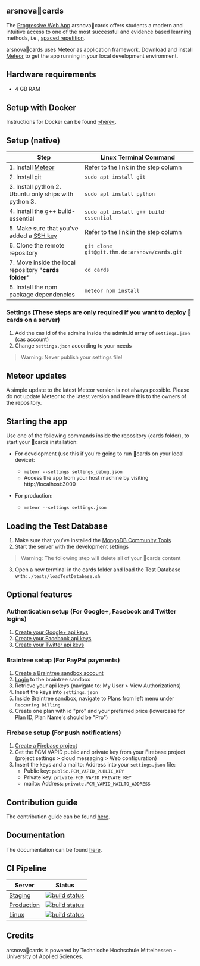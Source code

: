 arsnova🍅cards
---
The [Progressive Web App](https://en.wikipedia.org/wiki/Progressive_web_app) arsnova🍅cards offers students a modern and intuitive access to one of the most successful and evidence based learning methods, i.e., [spaced repetition](https://en.wikipedia.org/wiki/Spaced_repetition).

arsnova🍅cards uses Meteor as application framework. Download and install [Meteor](https://www.meteor.com/) to get the app running in your local development environment.

## Hardware requirements
- 4 GB RAM

## Setup with Docker
Instructions for Docker can be found [»here«](docker_readme.md).

## Setup (native)
|Step | Linux Terminal Command  |
|---|---|
|1. Install [Meteor](https://www.meteor.com/)   | Refer to the link in the step column |
|2. Install git    | `sudo apt install git`  |
|3. Install python 2. Ubuntu only ships with python 3.  |`sudo apt install python`  |
|4. Install the g++ build-essential | `sudo apt install g++ build-essential` |
|5. Make sure that you've added a [SSH key](https://git.thm.de/profile/keys) | Refer to the link in the step column |
|6. Clone the remote repository  | `git clone git@git.thm.de:arsnova/cards.git` |
|7. Move inside the local repository **"cards folder"**  | `cd cards` |
|8. Install the npm package dependencies | `meteor npm install` |


### Settings (These steps are only required if you want to deploy 🍅cards on a server)
1. Add the cas id of the admins inside the admin.id array of `settings.json` (cas account)
2. Change `settings.json` according to your needs

> Warning: Never publish your settings file!

## Meteor updates
A simple update to the latest Meteor version is not always possible. Please do not update Meteor to the latest version and leave this to the owners of the repository.


## Starting the app
Use one of the following commands inside the repository (cards folder), to start your 🍅cards installation:

- For development (use this if you're going to run 🍅cards on your local device):
  - `meteor --settings settings_debug.json`
  - Access the app from your host machine by visiting http://localhost:3000

- For production:
  - `meteor --settings settings.json`


## Loading the Test Database
1. Make sure that you've installed the [MongoDB Community Tools](https://docs.mongodb.com/manual/administration/install-community/)
2. Start the server with the development settings

> Warning: The following step will delete all of your 🍅cards content

3. Open a new terminal in the cards folder and load the Test Database with: `./tests/loadTestDatabase.sh`

## Optional features

### Authentication setup (For Google+, Facebook and Twitter logins)
1. [Create your Google+ api keys](https://console.developers.google.com/)
2. [Create your Facebook api keys](https://developers.facebook.com/)
3. [Create your Twitter api keys](https://apps.twitter.com/)


### Braintree setup (For PayPal payments)
1. [Create a Braintree sandbox account](https://www.braintreepayments.com/get-started)
2. [Login](https://sandbox.braintreegateway.com/login) to the braintree sandbox
3. Retrieve your api keys (navigate to: My User > View Authorizations)
4. Insert the keys into `settings.json`
5. Inside Braintree sandbox, navigate to Plans from left menu under `Reccuring Billing`
6. Create one plan with id "pro" and your preferred price (lowercase for Plan ID, Plan Name's should be "Pro")


### Firebase setup (For push notifications)
1. [Create a Firebase project](https://console.firebase.google.com/)
2. Get the FCM VAPID public and private key from your Firebase project (project settings > cloud messaging > Web configuration)
4. Insert the keys and a mailto: Address into your `settings.json` file:
   * Public key: `public.FCM_VAPID_PUBLIC_KEY`
   * Private key: `private.FCM_VAPID_PRIVATE_KEY`
   * mailto: Address: `private.FCM_VAPID_MAILTO_ADDRESS`

## Contribution guide
The contribution guide can be found [here](https://git.thm.de/arsnova/cards/blob/staging/CONTRIBUTING.md).

## Documentation
The documentation can be found [here](https://staging.arsnova.cards/jsdoc/).

## CI Pipeline
| Server | Status|
|--------|----------------|
|[Staging](https://staging.arsnova.cards)| [![build status](https://git.thm.de/arsnova/cards/badges/staging/build.svg)](https://git.thm.de/arsnova/cards/commits/staging)|
|[Production](https://thm.cards)| [![build status](https://git.thm.de/arsnova/cards/badges/master/build.svg)](https://git.thm.de/arsnova/cards/commits/master)|
|[Linux](https://linux.cards) |[![build status](https://git.thm.de/arsnova/cards/badges/master/build.svg)](https://git.thm.de/arsnova/cards/commits/master)|

## Credits
arsnova🍅cards is powered by Technische Hochschule Mittelhessen - University of Applied Sciences.
